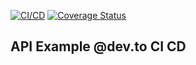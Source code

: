 [![CI/CD](https://github.com/williamkoller/api-example-dev.to-ci-cd/actions/workflows/ci-cd.yml/badge.svg)](https://github.com/williamkoller/api-example-dev.to-ci-cd/actions/workflows/ci-cd.yml)
[![Coverage Status](https://coveralls.io/repos/github/williamkoller/api-example-dev.to-ci-cd/badge.svg?branch=main)](https://coveralls.io/github/williamkoller/api-example-dev.to-ci-cd?branch=main)

## API Example @dev.to CI CD